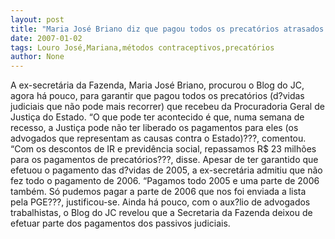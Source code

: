 ```yaml
---
layout: post
title: "Maria José Briano diz que pagou todos os precatórios atrasados de 2005 e parte dos precatórios de 2006"
date: 2007-01-02
tags: Louro José,Mariana,métodos contraceptivos,precatórios
author: None
---
```

A ex-secretária da Fazenda, Maria José Briano, procurou o Blog do JC, agora há pouco, para garantir que pagou todos os precatórios (d?vidas judiciais que não pode mais recorrer) que recebeu da Procuradoria Geral de Justiça do Estado.
“O que pode ter acontecido é que, numa semana de recesso, a Justiça pode não ter liberado os pagamentos para eles (os advogados que representam as causas contra o Estado)???, comentou.
“Com os descontos de IR e previdência social, repassamos R$ 23 milhões para os pagamentos de precatórios???, disse.
Apesar de ter garantido que efetuou o pagamento das d?vidas de 2005, a ex-secretária admitiu que não fez todo o pagamento de 2006. “Pagamos todo 2005 e uma parte de 2006 também. Só pudemos pagar a parte de 2006 que nos foi enviada a lista pela PGE???, justificou-se.
Ainda há pouco, com o aux?lio de advogados trabalhistas, o Blog do JC revelou que a Secretaria da Fazenda deixou de efetuar parte dos pagamentos dos passivos judiciais. 